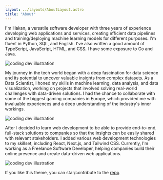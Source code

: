```yaml
---
layout: ../layouts/AboutLayout.astro
title: "About"
---
```


I'm Hakan, a versatile software developer with three years of experience
developing web applications and services, creating efficient data
pipelines and training/deploying machine learning models for different
purposes. I'm fluent in Python, SQL, and English. I've also written a
good amount of TypeScript, JavaScript, HTML, and CSS. I have some
exposure to Go and Java.

<div>
  <img src="/assets/dev.svg" class="sm:w-1/2 mx-auto" alt="coding dev illustration">
</div>

My journey in the tech world began with a deep fascination for data science and its potential to uncover valuable insights from complex datasets. As a Data Scientist, I honed my skills in machine learning, data analysis, and data visualization, working on projects that involved solving real-world challenges with data-driven solutions. I had the chance to collaborate with some of the biggest gaming companies in Europe, which provided me with invaluable experiences and a deep understanding of the industry's inner workings.

<div>
  <img src="/assets/graph.png" class="sm:w-1/3 mx-auto" alt="coding dev illustration">
</div>

After I decided to learn web development to be able to provide end-to-end, full-stack solutions to companies so that the insights can be easily shared with relevant stakeholders. I added various web development technologies to my skillset, including React, Next.js, and Tailwind CSS. Currently, I'm working as a Freelance Software Developer, helping companies build their online presence and create data-driven web applications.

<div>
  <img src="/assets/web.png" class="sm:w-1/2 mx-auto" alt="coding dev illustration">
</div>

If you like this theme, you can star/contribute to the [repo](https://github.com/satnaing/astro-paper).

